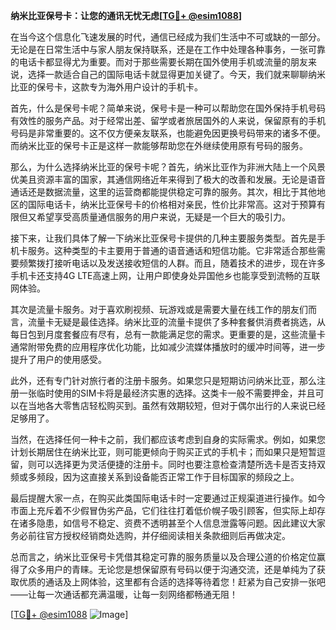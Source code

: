 **纳米比亚保号卡：让您的通讯无忧无虑[[TG💪+ @esim1088](https://t.me/s/esim1088)]**

在当今这个信息化飞速发展的时代，通信已经成为我们生活中不可或缺的一部分。无论是在日常生活中与家人朋友保持联系，还是在工作中处理各种事务，一张可靠的电话卡都显得尤为重要。而对于那些需要长期在国外使用手机或流量的朋友来说，选择一款适合自己的国际电话卡就显得更加关键了。今天，我们就来聊聊纳米比亚的保号卡，这款专为海外用户设计的手机卡。

首先，什么是保号卡呢？简单来说，保号卡是一种可以帮助您在国外保持手机号码有效性的服务产品。对于经常出差、留学或者旅居国外的人来说，保留原有的手机号码是非常重要的。这不仅方便亲友联系，也能避免因更换号码带来的诸多不便。而纳米比亚的保号卡正是这样一款能够帮助您在外继续使用原有号码的服务。

那么，为什么选择纳米比亚的保号卡呢？首先，纳米比亚作为非洲大陆上一个风景优美且资源丰富的国家，其通信网络近年来得到了极大的改善和发展。无论是语音通话还是数据流量，这里的运营商都能提供稳定可靠的服务。其次，相比于其他地区的国际电话卡，纳米比亚保号卡的价格相对亲民，性价比非常高。这对于预算有限但又希望享受高质量通信服务的用户来说，无疑是一个巨大的吸引力。

接下来，让我们具体了解一下纳米比亚保号卡提供的几种主要服务类型。首先是手机卡服务。这种类型的卡主要用于普通的语音通话和短信功能。它非常适合那些需要频繁拨打接听电话以及发送接收短信的人群。而且，随着技术的进步，现在许多手机卡还支持4G LTE高速上网，让用户即使身处异国他乡也能享受到流畅的互联网体验。

其次是流量卡服务。对于喜欢刷视频、玩游戏或是需要大量在线工作的朋友们而言，流量卡无疑是最佳选择。纳米比亚的流量卡提供了多种套餐供消费者挑选，从每日包到月度套餐应有尽有，总有一款能满足您的需求。更重要的是，这些流量卡通常附带免费的应用程序优化功能，比如减少流媒体播放时的缓冲时间等，进一步提升了用户的使用感受。

此外，还有专门针对旅行者的注册卡服务。如果您只是短期访问纳米比亚，那么注册一张临时使用的SIM卡将是最经济实惠的选择。这类卡一般不需要押金，并且可以在当地各大零售店轻松购买到。虽然有效期较短，但对于偶尔出行的人来说已经足够用了。

当然，在选择任何一种卡之前，我们都应该考虑到自身的实际需求。例如，如果您计划长期居住在纳米比亚，则可能更倾向于购买正式的手机卡；而如果只是短暂逗留，则可以选择更为灵活便捷的注册卡。同时也要注意检查清楚所选卡是否支持双频或多频段，因为这直接关系到设备能否正常工作于目标国家的频段之上。

最后提醒大家一点，在购买此类国际电话卡时一定要通过正规渠道进行操作。如今市面上充斥着不少假冒伪劣产品，它们往往打着低价幌子吸引顾客，但实际上却存在诸多隐患，如信号不稳定、资费不透明甚至个人信息泄露等问题。因此建议大家务必前往官方授权经销商处选购，并仔细阅读相关条款细则后再做决定。

总而言之，纳米比亚保号卡凭借其稳定可靠的服务质量以及合理公道的价格定位赢得了众多用户的青睐。无论您是想保留原有号码以便于沟通交流，还是单纯为了获取优质的通话及上网体验，这里都有合适的选择等待着您！赶紧为自己安排一张吧——让每一次通话都充满温暖，让每一刻网络都畅通无阻！

[[TG💪+ @esim1088](https://t.me/s/esim1088) ![Image](https://i.postimg.cc/4NQfJmqS/Snipaste-2025-05-13-00-14-12.png)]